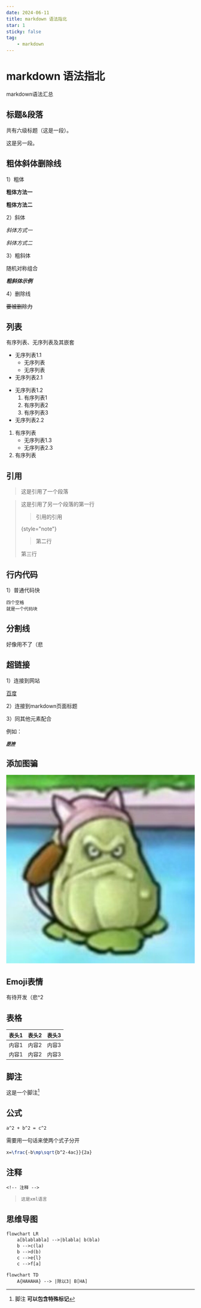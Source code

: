 ```yaml
---
date: 2024-06-11
title: markdown 语法指北
star: 1
sticky: false
tag: 
    - markdown
---
```


markdown 语法指北
=

markdown语法汇总

标题&段落
-

共有六级标题（这是一段）。

这是另一段。

## 粗体斜体删除线

1）粗体

**粗体方法一**

__粗体方法二__

2）斜体

*斜体方式一*

_斜体方式二_

3）粗斜体

随机对称组合

**_粗斜体示例_**

4）删除线

~~要被删除力~~

## 列表
有序列表、无序列表及其嵌套
* 无序列表1.1
    * 无序列表
    * 无序列表
* 无序列表2.1

- 无序列表1.2
    1. 有序列表1
    2. 有序列表2
    3. 有序列表3
- 无序列表2.2

1. 有序列表
    + 无序列表1.3
    + 无序列表2.3
2. 有序列表

## 引用
> 这是引用了一个段落

> 这是引用了另一个段落的第一行
>
> > 引用的引用
> >
> {style="note"}
> > 第二行
>
> 第三行

## 行内代码

1）普通代码快

    四个空格
    就是一个代码块

<!--

`这也是一个代码块`

2）围栏使代码块及`tab`的用法

例如：

<tabs>
    <tab title="python1">

```Python
import pandas
a = pandas.read_excel('xxx'.xlsx)
```

</tab>
<tab title="python2">

```Python
import numpy

```

</tab>
<tab title="markdown">

~~~
<tab title="xxx">
</tab>
~~~
</tab>
</tabs>

-->

## 分割线

好像用不了（悲

## 超链接

1）连接到网站

[百度](https://baidu.com/)


2）连接到markdown页面标题
<!--
[Markdown  Default-topic](Default-topic.md "点击跳转")
-->
3）同其他元素配合

例如：

[_**`原神`**_](https://ys.mihoyo.com/ "原神，启动！")

## 添加图骗

![这是一张图骗](/images/magicsquash.jpg "魔法窝瓜")

## Emoji表情

有待开发（悲^2

##  表格

| 表头1 | 表头2 | 表头3 |
|-----|-----|-----|
| 内容1 | 内容2 | 内容3 |
| 内容1 | 内容2 | 内容3 |

## 脚注

这是一个脚注[^1]

[^1]: 脚注 **可以包含特殊标记**

## 公式

```tex
a^2 + b^2 = c^2 
```

需要用一句话来使两个式子分开

```tex
x=\frac{-b\mp\sqrt{b^2-4ac}}{2a}
```

## 注释

<!-- 注释 -->

`<!-- 注释 -->`

> `这是xml语言`

## 思维导图

```mermaid
flowchart LR
    a[blablabla] -->|blabla| b(bla)
    b -->c(la)
    b -->d(b)
    c -->e{l}
    c -->f[a]
```

```mermaid
flowchart TD
    A{HAHAHA} --> |除以3| B[HA]
```
